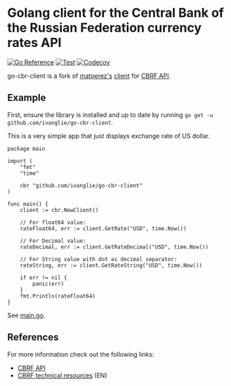 # Golang client for the Central Bank of the Russian Federation currency rates API

[![Go Reference](https://pkg.go.dev/badge/github.com/ivanglie/go-cbr-client.svg)](https://pkg.go.dev/github.com/ivanglie/go-cbr-client)
[![Test](https://github.com/ivanglie/go-cbr-client/actions/workflows/test.yml/badge.svg)](https://github.com/ivanglie/go-cbr-client/actions/workflows/test.yml)
[![Codecov](https://codecov.io/gh/ivanglie/go-cbr-client/branch/master/graph/badge.svg?token=46HUJQAM56)](https://codecov.io/gh/ivanglie/go-cbr-client)

go-cbr-client is a fork of [matperez's](https://github.com/matperez) [client](https://github.com/matperez/go-cbr-client) for [CBRF API](http://www.cbr.ru/development/).

## Example

First, ensure the library is installed and up to date by running ```go get -u github.com/ivanglie/go-cbr-client```.

This is a very simple app that just displays exchange rate of US dollar.

```golang
package main

import (
	"fmt"
	"time"

	cbr "github.com/ivanglie/go-cbr-client"
)

func main() {
	client := cbr.NewClient()
	
	// For float64 value:
	rateFloat64, err := client.GetRate("USD", time.Now())

	// For Decimal value:
	rateDecimal, err := client.GetRateDecimal("USD", time.Now())

	// For String value with dot as decimal separator:
	rateString, err := client.GetRateString("USD", time.Now())

	if err != nil {
		panic(err)
	}
	fmt.Println(rateFloat64)
}
```
See [main.go](./_example/main.go).

## References

For more information check out the following links:

* [CBRF API](http://www.cbr.ru/development/SXML/)
* [CBRF technical resources](http://www.cbr.ru/eng/development/) (EN)

